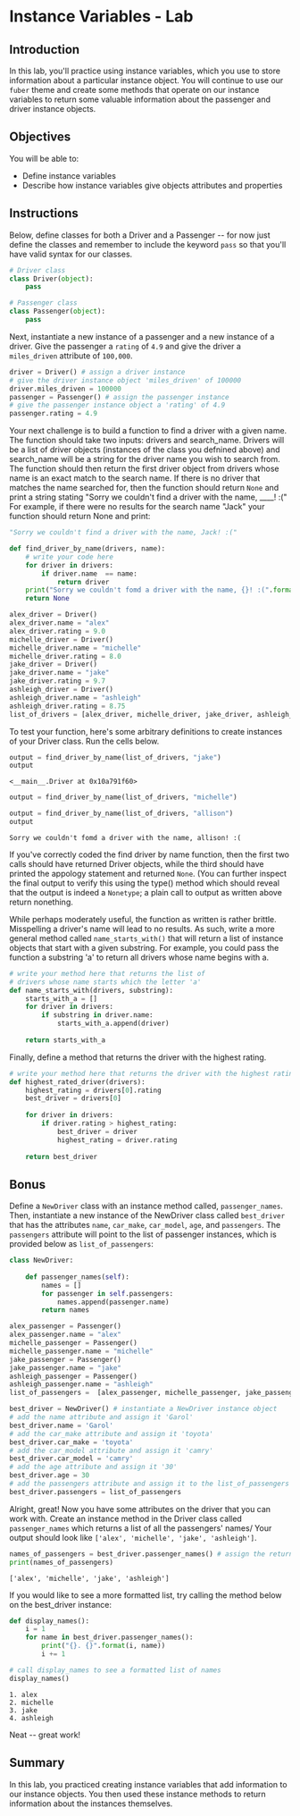 
# Instance Variables - Lab

## Introduction
In this lab, you'll practice using instance variables, which you use to store information about a particular instance object. You will continue to use our `fuber` theme and create some methods that operate on our instance variables to return some valuable information about the passenger and driver instance objects.

## Objectives

You will be able to:

* Define instance variables
* Describe how instance variables give objects attributes and properties

## Instructions

Below, define classes for both a Driver and a Passenger -- for now just define the classes and remember to include the keyword `pass` so that you'll have valid syntax for our classes.


```python
# Driver class
class Driver(object):
    pass
```


```python
# Passenger class
class Passenger(object):
    pass
```

Next, instantiate a new instance of a passenger and a new instance of a driver. Give the passenger a `rating` of `4.9` and give the driver a `miles_driven` attribute of `100,000`.


```python
driver = Driver() # assign a driver instance
# give the driver instance object 'miles_driven' of 100000
driver.miles_driven = 100000
passenger = Passenger() # assign the passenger instance
# give the passenger instance object a 'rating' of 4.9
passenger.rating = 4.9
```

Your next challenge is to build a function to find a driver with a given name. The function should take two inputs: drivers and search_name. Drivers will be a list of driver objects (instances of the class you defnined above) and search_name will be a string for the driver name you wish to search from. The function should then return the first driver object from drivers whose name is an exact match to the search name. If there is no driver that matches the name searched for, then the function should return `None` and print a string stating "Sorry we couldn't find a driver with the name, ____! :\(" For example, if there were no results for the search name "Jack" your function should return None and print:

```python
"Sorry we couldn't find a driver with the name, Jack! :("
```


```python
def find_driver_by_name(drivers, name):
    # write your code here
    for driver in drivers:
        if driver.name  == name:
            return driver
    print("Sorry we couldn't fomd a driver with the name, {}! :(".format(name))
    return None
```


```python
alex_driver = Driver()
alex_driver.name = "alex"
alex_driver.rating = 9.0
michelle_driver = Driver()
michelle_driver.name = "michelle"
michelle_driver.rating = 8.0
jake_driver = Driver()
jake_driver.name = "jake"
jake_driver.rating = 9.7
ashleigh_driver = Driver()
ashleigh_driver.name = "ashleigh"
ashleigh_driver.rating = 8.75
list_of_drivers = [alex_driver, michelle_driver, jake_driver, ashleigh_driver]
```

To test your function, here's some arbitrary definitions to create instances of your Driver class. Run the cells below. 


```python
output = find_driver_by_name(list_of_drivers, "jake")
output
```




    <__main__.Driver at 0x10a791f60>




```python
output = find_driver_by_name(list_of_drivers, "michelle")
```


```python
output = find_driver_by_name(list_of_drivers, "allison")
output
```

    Sorry we couldn't fomd a driver with the name, allison! :(


If you've correctly coded the find driver by name function, then the first two calls should have returned Driver objects, while the third should have printed the appology statement and returned `None`. (You can further inspect the final output to verify this using the type() method which should reveal that the output is indeed a `Nonetype`; a plain call to output as written above return nonething.


While perhaps moderately useful, the function as written is rather brittle. Misspelling a driver's name will lead to no results. As such, write a more general method called `name_starts_with()` that will return a list of instance objects that start with a given substring. For example, you could pass the function a substring 'a' to return all drivers whose name begins with a.


```python
# write your method here that returns the list of 
# drivers whose name starts which the letter 'a'
def name_starts_with(drivers, substring):
    starts_with_a = []
    for driver in drivers:
        if substring in driver.name:
            starts_with_a.append(driver)
    
    return starts_with_a
```

Finally, define a method that returns the driver with the highest rating.


```python
# write your method here that returns the driver with the highest rating
def highest_rated_driver(drivers):
    highest_rating = drivers[0].rating
    best_driver = drivers[0]
    
    for driver in drivers:
        if driver.rating > highest_rating:
            best_driver = driver
            highest_rating = driver.rating
    
    return best_driver
```

## Bonus

Define a `NewDriver` class with an instance method called, `passenger_names`. Then, instantiate a new instance of the NewDriver class called `best_driver` that has the attributes `name`, `car_make`, `car_model`, `age`, and `passengers`. The `passengers` attribute will point to the list of passenger instances, which is provided below as `list_of_passengers`:


```python
class NewDriver:
    
    def passenger_names(self):
        names = []
        for passenger in self.passengers:
            names.append(passenger.name)
        return names
```


```python
alex_passenger = Passenger()
alex_passenger.name = "alex"
michelle_passenger = Passenger()
michelle_passenger.name = "michelle"
jake_passenger = Passenger()
jake_passenger.name = "jake"
ashleigh_passenger = Passenger()
ashleigh_passenger.name = "ashleigh"
list_of_passengers =  [alex_passenger, michelle_passenger, jake_passenger, ashleigh_passenger]
```


```python
best_driver = NewDriver() # instantiate a NewDriver instance object
# add the name attribute and assign it 'Garol'
best_driver.name = 'Garol'
# add the car_make attribute and assign it 'toyota'
best_driver.car_make = 'toyota'
# add the car_model attribute and assign it 'camry'
best_driver.car_model = 'camry'
# add the age attribute and assign it '30'
best_driver.age = 30
# add the passengers attribute and assign it to the list_of_passengers
best_driver.passengers = list_of_passengers
```

Alright, great! Now you have some attributes on the driver that you can work with. Create an instance method in the Driver class called `passenger_names` which returns a list of all the passengers' names/
Your output should look like `['alex', 'michelle', 'jake', 'ashleigh']`.


```python
names_of_passengers = best_driver.passenger_names() # assign the return of best_driver.passenger_names()
print(names_of_passengers)
```

    ['alex', 'michelle', 'jake', 'ashleigh']


If you would like to see a more formatted list, try calling the method below on the best_driver instance:


```python
def display_names():
    i = 1
    for name in best_driver.passenger_names():
        print("{}. {}".format(i, name))
        i += 1

# call display_names to see a formatted list of names
display_names()
```

    1. alex
    2. michelle
    3. jake
    4. ashleigh


Neat -- great work! 

## Summary

In this lab, you practiced creating instance variables that add information to our instance objects. You then used these instance methods to return information about the instances themselves.
